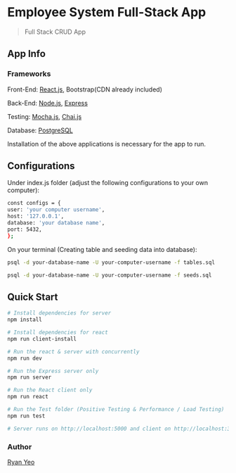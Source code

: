 # Employee System Full-Stack App

> Full Stack CRUD App

## App Info

### Frameworks

Front-End: [React.js](https://reactjs.org/), Bootstrap(CDN already included)

Back-End: [Node.js](https://nodejs.org/en/), [Express](https://expressjs.com/)

Testing: [Mocha.js](https://mochajs.org/), [Chai.js](https://www.chaijs.com/api/)

Database: [PostgreSQL](https://www.postgresql.org/)

Installation of the above applications is necessary for the app to run.


## Configurations

Under index.js folder (adjust the following configurations to your own computer):
``` bash
const configs = {
user: 'your computer username',
host: '127.0.0.1',
database: 'your database name',
port: 5432,
};
```

On your terminal (Creating table and seeding data into database):
``` bash
psql -d your-database-name -U your-computer-username -f tables.sql

psql -d your-database-name -U your-computer-username -f seeds.sql
```

## Quick Start

``` bash
# Install dependencies for server
npm install

# Install dependencies for react
npm run client-install

# Run the react & server with concurrently
npm run dev

# Run the Express server only
npm run server

# Run the React client only
npm run react

# Run the Test folder (Positive Testing & Performance / Load Testing)
npm run test

# Server runs on http://localhost:5000 and client on http://localhost:3000
```



### Author

[Ryan Yeo](https://www.linkedin.com/in/ryan-yeo/)
